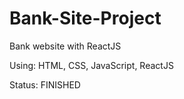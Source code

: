 # Bank-Site-Project
Bank website with ReactJS

Using: HTML, CSS, JavaScript, ReactJS

Status: FINISHED
